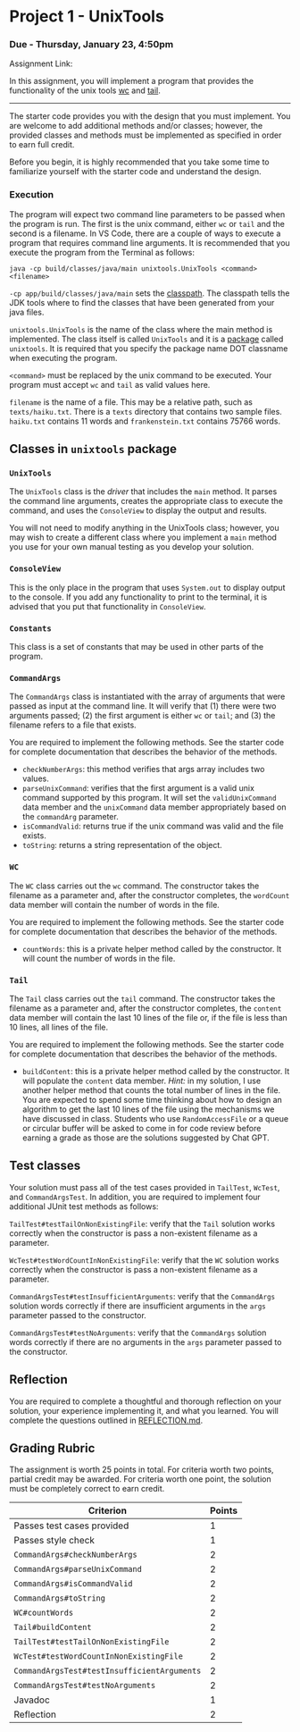 # Project 1 - UnixTools
### Due - Thursday, January 23, 4:50pm

Assignment Link:
[]()

In this assignment, you will implement a program that provides the functionality
of the unix tools [wc](https://en.wikipedia.org/wiki/Wc_(Unix)) and [tail](https://en.wikipedia.org/wiki/Tail_(Unix)). 

<hr/>

The starter code provides you with the design that you must implement. You are
welcome to add additional methods and/or classes; however, the provided classes
and methods must be implemented as specified in order to earn full credit.

Before you begin, it is highly recommended that you take some time to
familiarize yourself with the starter code and understand the design.

### Execution

The program will expect two command line parameters to be passed when the
program is run. The first is the unix command, either `wc` or `tail` and the
second is a filename. In VS Code, there are a couple of ways to execute a
program that requires command line arguments. It is recommended that you execute
the program from the Terminal as follows:

```
java -cp build/classes/java/main unixtools.UnixTools <command> <filename>
```

`-cp app/build/classes/java/main` sets the
[classpath](https://docs.oracle.com/javase/tutorial/essential/environment/paths.html).
The classpath tells the JDK tools where to find the classes that have been
generated from your java files. 

`unixtools.UnixTools` is the name of the class where the main method is
implemented. The class itself is called `UnixTools` and it is a
[package](https://www.w3schools.com/java/java_packages.asp) called `unixtools`.
It is required that you specify the package name DOT classname when executing
the program.

`<command>` must be replaced by the unix command to be executed. Your program
must accept `wc` and `tail` as valid values here.

`filename` is the name of a file. This may be a relative path, such as
`texts/haiku.txt`. There is a `texts` directory that contains two sample files.
`haiku.txt` contains 11 words and `frankenstein.txt` contains 75766 words.

## Classes in `unixtools` package

### `UnixTools`

The `UnixTools` class is the *driver* that includes the `main` method. It parses
the command line arguments, creates the appropriate class to execute the
command, and uses the `ConsoleView` to display the output and results.

You will not need to modify anything in the UnixTools class; however, you may
wish to create a different class where you implement a `main` method you use for
your own manual testing as you develop your solution.

### `ConsoleView`

This is the only place in the program that uses `System.out` to display output
to the console. If you add any functionality to print to the terminal, it is
advised that you put that functionality in `ConsoleView`.

### `Constants`

This class is a set of constants that may be used in other parts of the program.

### `CommandArgs`

The `CommandArgs` class is instantiated with the array of arguments that were
passed as input at the command line. It will verify that (1) there were two
arguments passed; (2) the first argument is either `wc` or `tail`; and (3) the
filename refers to a file that exists.

You are required to implement the following methods. See the starter code for
complete documentation that describes the behavior of the methods.

- `checkNumberArgs`: this method verifies that args array includes two values. 
- `parseUnixCommand`: verifies that the first argument is a valid unix command
  supported by this program. It will set the `validUnixCommand` data member and
  the `unixCommand` data member appropriately based on the `commandArg` parameter.
- `isCommandValid`: returns true if the unix command was valid and the file exists.
- `toString`: returns a string representation of the object.

### `WC`

The `WC` class carries out the `wc` command. The constructor takes the
filename as a parameter and, after the constructor completes, the `wordCount` data
member will contain the number of words in the file.

You are required to implement the following methods. See the starter code for
complete documentation that describes the behavior of the methods.

- `countWords`: this is a private helper method called by the constructor. It
  will count the number of words in the file.

### `Tail`

The `Tail` class carries out the `tail` command. The constructor takes the
filename as a parameter and, after the constructor completes, the `content` data
member will contain the last 10 lines of the file or, if the file is less than
10 lines, all lines of the file.

You are required to implement the following methods. See the starter code for
complete documentation that describes the behavior of the methods.

- `buildContent`: this is a private helper method called by the constructor. It
  will populate the `content` data member. *Hint:* in my solution, I use another
  helper method that counts the total number of lines in the file. You are
  expected to spend some time thinking about how to design an algorithm to get
  the last 10 lines of the file using the mechanisms we have discussed in class.
  Students who use `RandomAccessFile` or a queue or circular buffer will be
  asked to come in for code review before earning a grade as those are the
  solutions suggested by Chat GPT.

## Test classes

Your solution must pass all of the test cases provided in `TailTest`, `WcTest`,
and `CommandArgsTest`. In addition, you are required to implement four
additional JUnit test methods as follows:

`TailTest#testTailOnNonExistingFile`: verify that the `Tail` solution works correctly when the constructor is pass a
non-existent filename as a parameter.

`WcTest#testWordCountInNonExistingFile`: verify that the `WC` solution works correctly when the constructor is pass a
non-existent filename as a parameter.

`CommandArgsTest#testInsufficientArguments`: verify that the `CommandArgs`
solution words correctly if there are insufficient arguments in the `args`
parameter passed to the constructor.

`CommandArgsTest#testNoArguments`: verify that the `CommandArgs`
solution words correctly if there are no arguments in the `args`
parameter passed to the constructor.

## Reflection

You are required to complete a thoughtful and thorough reflection on your
solution, your experience implementing it, and what you learned. You will
complete the questions outlined in [REFLECTION.md](REFLECTION.md).

## Grading Rubric

The assignment is worth 25 points in total. For criteria worth two points,
partial credit may be awarded. For criteria worth one point, the solution must
be completely correct to earn credit.

| Criterion | Points | 
| --------- | ------ |
| Passes test cases provided | 1 | 
| Passes style check | 1 | 
| `CommandArgs#checkNumberArgs` | 2 |
| `CommandArgs#parseUnixCommand` | 2 |
| `CommandArgs#isCommandValid` | 2 |
| `CommandArgs#toString` | 2 |
| `WC#countWords` | 2 |
| `Tail#buildContent` | 2 |
| `TailTest#testTailOnNonExistingFile` | 2 | 
| `WcTest#testWordCountInNonExistingFile` | 2 | 
| `CommandArgsTest#testInsufficientArguments` | 2 | 
| `CommandArgsTest#testNoArguments` | 2 | 
| Javadoc | 1 | 
| Reflection | 2 | 